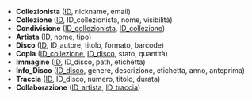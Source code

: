 * **Collezionista** (<u>ID</u>, nickname, email) <br>
* **Collezione** (<u>ID</u>, ID_collezionista, nome, visibilità) <br>
* **Condivisione** (<u>ID_collezionista</u>, <u>ID_collezione</u>) <br>
* **Artista** (<u>ID</u>, nome, tipo) <br>
* **Disco** (<u>ID</u>, ID_autore, titolo, formato, barcode) <br>
* **Copia** (<u>ID_collezione</u>, <u>ID_disco</u>, stato, quantità) <br>
* **Immagine** (<u>ID</u>, ID_disco, path, etichetta) <br>
* **Info_Disco** (<u>ID_disco</u>, genere, descrizione, etichetta, anno, anteprima) <br>
* **Traccia** (<u>ID</u>, ID_disco, numero, titolo, durata) <br>
* **Collaborazione** (<u>ID_artista</u>, <u>ID_traccia</u>)
